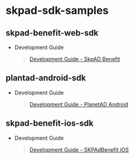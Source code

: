 # skpad-sdk-samples

## skpad-benefit-web-sdk
- Development Guide
  > [Development Guide - SkpAD Benefit](./skpad-benefit-web-sdk)
  
  
## plantad-android-sdk
- Development Guide
  > [Development Guide - PlanetAD Android](./planetad-aos-sdk)


## skpad-benefit-ios-sdk
- Development Guide
  > [Development Guide - SKPAdBenefit iOS](./skpad-benefit-ios-sdk)
  
